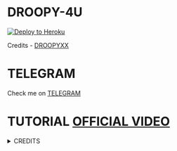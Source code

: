# DROOPY-4U

<p align="left"><a href="https://heroku.com/deploy?template=https://github.com/DROOPY-4U/NICERBOT/tree/main"> <img src="https://www.herokucdn.com/deploy/button.svg" alt="Deploy to Heroku" /></a></p>

Credits - [DROOPYXX](https://t.me/Droopyxx)

# TELEGRAM
Check me on [TELEGRAM](https://t.me/grand50_bot)
# TUTORIAL [OFFICIAL VIDEO](https://youtu.be/JK9cLTDZUR0)

<details>
<summary> CREDITS </summary>
<h1> LEGEND X </h1>
<h1> PROBOY X </h1>
<h1> TEAMLEGEND </h1>
</details>
